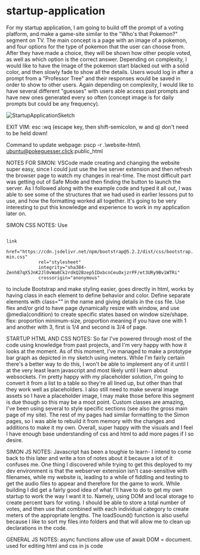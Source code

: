 # startup-application
For my startup application, I am going to build off the prompt of a voting platform, and make a game-site similar to the "Who's that Pokemon?" segment on TV. The main concept is a page with an image of a pokemon, and four options for the type of pokemon that the user can choose from. After they have made a choice, they will be shown how other people voted, as well as which option is the correct answer. Depending on complexity, I would like to have the image of the pokemon start blacked out with a solid color, and then slowly fade to show all the details. Users would log in after a prompt from a "Professor Tree" and their responses would be saved in order to show to other users. Again depending on complexity, I would like to have several different "guesses" with users able access past prompts and have new ones generated every so often (concept image is for daily prompts but could be any frequency). 

![StartupApplicationSketch](https://user-images.githubusercontent.com/101128049/215238322-15184b38-522e-421c-a017-3b5c458e22aa.png)

EXIT VIM: esc :wq (escape key, then shift-semicolon, w and q) don't need to be held down!

Command to update webpage: pscp -r .\website-html\ ubuntu@pokeguesser.click:public_html

NOTES FOR SIMON: 
VSCode made creating and changing the website super easy, since I could just use the live server extension and then refresh the browser page to watch my changes in real-time. The most difficult part was getting out of Safe Mode and then finding the button to launch the server. As I followed along with the example code and typed it all out, I was able to see some of the structures that we had used in earlier lessons put to use, and how the formatting worked all together. It's going to be very interesting to put this knowledge and experience to work in my application later on.

SIMON CSS NOTES:
Use

<code>
link
            href="https://cdn.jsdelivr.net/npm/bootstrap@5.2.2/dist/css/bootstrap.min.css"
            rel="stylesheet"
            integrity="sha384-Zenh87qX5JnK2Jl0vWa8Ck2rdkQ2Bzep5IDxbcnCeuOxjzrPF/et3URy9Bv1WTRi"
            crossorigin="anonymous"
</code>

to include Bootstrap and make styling easier, goes directly in html, works by having class in each element to define behavior and color.
Define separate elements with class="" in the name and giving details in the css file.
Use flex and/or grid to have page dynamically resize with window, and use @media(condition) to create specific states based on window size/shape.
flex: proportion minimum-size, proportion meaning if you have one with 1 and another with 3, first is 1/4 and second is 3/4 of page.

STARTUP HTML AND CSS NOTES:
So far I've powered through most of the code using knowledge from past projects, and I'm very happy with how it looks at the moment. As of this moment, I've managed to make a prototype bar graph as depicted in my sketch using meters. While I'm fairly certain there's a better way to do this, I won't be able to implement any of it until I at the very least learn javascript and most likely until I learn about websockets. I'm pretty happy with my placeholder solution, I'm going to convert it from a list to a table so they're all lined up, but other than that they work well as placeholders. I also still need to make several image assets so I have a placeholder image, I may make those before this segment is due though so this may be a moot point. Custom classes are amazing, I've been using several to style specific sections (see also the gross main page of my site). The rest of my pages had similar formatting to the Simon pages, so I was able to rebuild it from memory with the changes and additions to make it my own. Overall, super happy with the visuals and I feel I have enough base understanding of css and html to add more pages if I so desire.
        
SIMON JS NOTES:
Javascript has been a toughie to learn- I intend to come back to this later and write a ton of notes about it because a lot of it confuses me. One thing I discovered while trying to get this deployed to my dev environment is that the webserver extension isn't case-sensitive with filenames, while my website is, leading to a while of fiddling and testing to get the audio files to appear and therefore for the game to work. While building I did get a fairly good idea of what I'll have to do to get my own startup to work the way I want it to. Namely, using DOM and local storage to create percent bars for voting. I should be able to store a total number of votes, and then use that combined with each individual category to create meters of the appropriate lengths. The loadSound() function is also useful because I like to sort my files into folders and that will allow me to clean up declarations in the code. 

GENERAL JS NOTES: 
async functions allow use of await
DOM = document. used for editing html and css in js code

